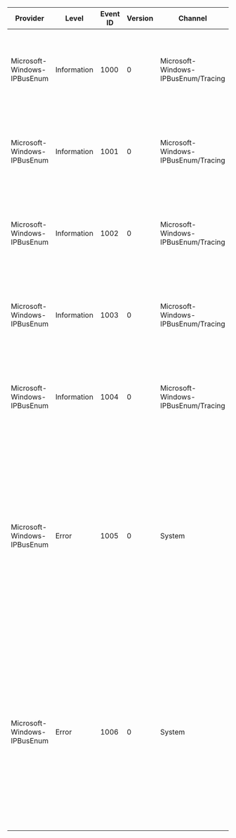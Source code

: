 Provider                     |  Level        |  Event ID  |  Version  |  Channel                              |  Task  |  Opcode  |  Keyword          |  Message
-----------------------------|---------------|------------|-----------|---------------------------------------|--------|----------|-------------------|---------------------------------------------------------------------------------------------------------------------------------------------------------------------------------------------------------------------
Microsoft-Windows-IPBusEnum  |  Information  |  1000      |  0        |  Microsoft-Windows-IPBusEnum/Tracing  |        |          |  IPBusEnum Event  |  The network device {Device} was successfully added to this computer.
Microsoft-Windows-IPBusEnum  |  Information  |  1001      |  0        |  Microsoft-Windows-IPBusEnum/Tracing  |        |          |  IPBusEnum Event  |  The network device {Device} was successfully removed from this computer.
Microsoft-Windows-IPBusEnum  |  Information  |  1002      |  0        |  Microsoft-Windows-IPBusEnum/Tracing  |        |          |  IPBusEnum Event  |  The parent network device {Device} was successfully added to this computer.
Microsoft-Windows-IPBusEnum  |  Information  |  1003      |  0        |  Microsoft-Windows-IPBusEnum/Tracing  |        |          |  IPBusEnum Event  |  The child network device {Device} was successfully added to this computer.
Microsoft-Windows-IPBusEnum  |  Information  |  1004      |  0        |  Microsoft-Windows-IPBusEnum/Tracing  |        |          |  IPBusEnum Event  |  The parent network device {Device} was successfully removed from this computer.
Microsoft-Windows-IPBusEnum  |  Error        |  1005      |  0        |  System                               |        |          |  IPBusEnum Event  |  Network device {Device} was not successfully added to the system. The system limit of Physical Device Objects has been reached for this bus enumerator. No additional devices can be installed on the system.
Microsoft-Windows-IPBusEnum  |  Error        |  1006      |  0        |  System                               |        |          |  IPBusEnum Event  |  Network device {Device} was not successfully added to the system. The system limit of child Physical Device Objects has been reached for this device. No additional child devices can be installed for this device.